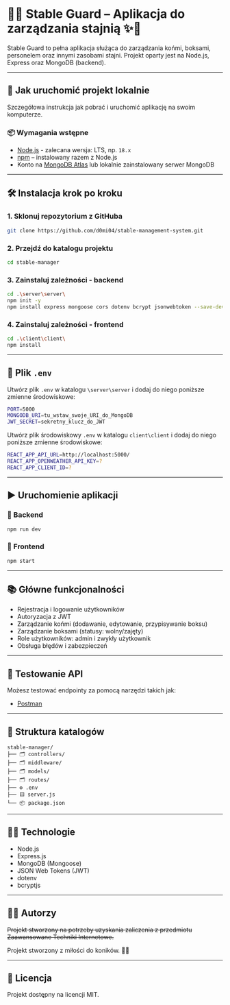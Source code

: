 # 🐴✨ Stable Guard – Aplikacja do zarządzania stajnią ✨🐴

Stable Guard to pełna aplikacja służąca do zarządzania końmi, boksami, personelem oraz innymi zasobami stajni. Projekt oparty jest na Node.js, Express oraz MongoDB (backend).

---
## 🚀 Jak uruchomić projekt lokalnie

Szczegółowa instrukcja jak pobrać i uruchomić aplikację na swoim komputerze.

### 📦 Wymagania wstępne

- [Node.js](https://nodejs.org/) - zalecana wersja: LTS, np. `18.x`
- [npm](https://www.npmjs.com/) – instalowany razem z Node.js
- Konto na [MongoDB Atlas](https://www.mongodb.com/cloud/atlas) lub lokalnie zainstalowany serwer MongoDB

---
## 🛠️ Instalacja krok po kroku

### 1. Sklonuj repozytorium z GitHuba

```bash
git clone https://github.com/d0mi04/stable-management-system.git
```
### 2. Przejdź do katalogu projektu

```bash
cd stable-manager
```
### 3. Zainstaluj zależności - backend

```bash
cd .\server\server\
npm init -y
npm install express mongoose cors dotenv bcrypt jsonwebtoken --save-dev nodemon
```
### 4. Zainstaluj zależności - frontend

```bash
cd .\client\client\
npm install 
```

---

## 🔐 Plik `.env`

Utwórz plik `.env` w katalogu `\server\server` i dodaj do niego poniższe zmienne środowiskowe:

```bash
PORT=5000
MONGODB_URI=tu_wstaw_swoje_URI_do_MongoDB
JWT_SECRET=sekretny_klucz_do_JWT
```
Utwórz plik środowiskowy `.env` w katalogu `client\client` i dodaj do niego poniższe zmienne środowiskowe:

```bash
REACT_APP_API_URL=http://localhost:5000/
REACT_APP_OPENWEATHER_API_KEY=?
REACT_APP_CLIENT_ID=?
```

---
## ▶️ Uruchomienie aplikacji
### 🧠 Backend

```bash
npm run dev
```
### 💅 Frontend
```bash
npm start
```

---

## 📚 Główne funkcjonalności

- Rejestracja i logowanie użytkowników
- Autoryzacja z JWT
- Zarządzanie końmi (dodawanie, edytowanie, przypisywanie boksu)
- Zarządzanie boksami (statusy: wolny/zajęty)
- Role użytkowników: admin i zwykły użytkownik
- Obsługa błędów i zabezpieczeń

---

## 🧪 Testowanie API

Możesz testować endpointy za pomocą narzędzi takich jak:

- [Postman](https://www.postman.com/)

---

## 📁 Struktura katalogów

```
stable-manager/
├── 🗂️ controllers/
├── 🗂️ middleware/
├── 🗂️ models/
├── 🗂️ routes/
├── ⚙️ .env
├── 🟨 server.js
└── 📦 package.json
```

---

## 👩‍💻 Technologie

- Node.js
- Express.js
- MongoDB (Mongoose)
- JSON Web Tokens (JWT)
- dotenv
- bcryptjs

---

## 🧑‍💼 Autorzy

~~Projekt stworzony na potrzeby uzyskania zaliczenia z przedmiotu Zaawansowane Techniki Internetowe.~~

Projekt stworzony z miłości do koników. 🦄💜

---

## 📜 Licencja

Projekt dostępny na licencji MIT.
